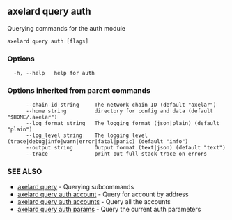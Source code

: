 ## axelard query auth

Querying commands for the auth module

```
axelard query auth [flags]
```

### Options

```
  -h, --help   help for auth
```

### Options inherited from parent commands

```
      --chain-id string     The network chain ID (default "axelar")
      --home string         directory for config and data (default "$HOME/.axelar")
      --log_format string   The logging format (json|plain) (default "plain")
      --log_level string    The logging level (trace|debug|info|warn|error|fatal|panic) (default "info")
      --output string       Output format (text|json) (default "text")
      --trace               print out full stack trace on errors
```

### SEE ALSO

- [axelard query](/cli-docs/v0_31_2/axelard_query) - Querying subcommands
- [axelard query auth account](/cli-docs/v0_31_2/axelard_query_auth_account) - Query for account by address
- [axelard query auth accounts](/cli-docs/v0_31_2/axelard_query_auth_accounts) - Query all the accounts
- [axelard query auth params](/cli-docs/v0_31_2/axelard_query_auth_params) - Query the current auth parameters
